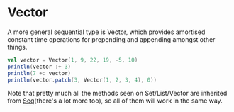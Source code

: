 Vector
======

A more general sequential type is Vector, which provides amortised constant time operations for prepending and appending amongst other things.

```scala
val vector = Vector(1, 9, 22, 19, -5, 10)
println(vector :+ 3)
println(7 +: vector)
println(vector.patch(3, Vector(1, 2, 3, 4), 0))
```

Note that pretty much all the methods seen on Set/List/Vector are inherited from [Seq](http://www.scala-lang.org/api/current/scala/collection/Seq.html)(there's a lot more too), so all of them will work in the same way. 
